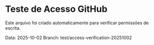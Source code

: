 # Teste de Acesso GitHub

Este arquivo foi criado automaticamente para verificar permissões de escrita.

Data: 2025-10-02
Branch: test/access-verification-20251002
